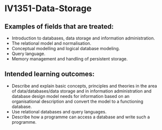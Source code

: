 # IV1351-Data-Storage
## Examples of fields that are treated:
* Introduction to databases, data storage and information administration.
* The relational model and normalisation.
* Conceptual modelling and logical database modeling.
* Query language.
* Memory management and handling of persistent storage.

## Intended learning outcomes:

* Describe and explain basic concepts, principles and theories in the area of data/databases/data storage and in information administration and database design model needs for information based on an organisational description and convert the model to a functioning database.
* Use relational databases and query languages.
* Describe how a programme can access a database and write such a programme.
